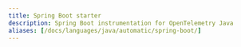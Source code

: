 ```yaml
---
title: Spring Boot starter
description: Spring Boot instrumentation for OpenTelemetry Java
aliases: [/docs/languages/java/automatic/spring-boot/]
---
```

